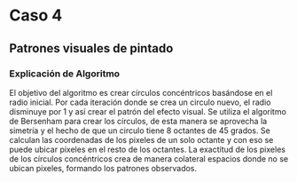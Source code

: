 # Caso 4
## Patrones visuales de pintado

### Explicación de Algoritmo

El objetivo del algoritmo es crear círculos concéntricos basándose en el radio inicial. Por cada iteración donde se crea un circulo nuevo, el radio disminuye por 1 y así crear el patrón del efecto visual. Se utiliza el algoritmo de Bersenham para crear los círculos, de esta manera se aprovecha la simetría y el hecho de que un circulo tiene 8 octantes de 45 grados. Se calculan las coordenadas de los pixeles de un solo octante y con eso se puede ubicar pixeles en el resto de los octantes. La exactitud de los pixeles de los círculos concéntricos crea de manera colateral espacios donde no se ubican pixeles, formando los patrones observados.
